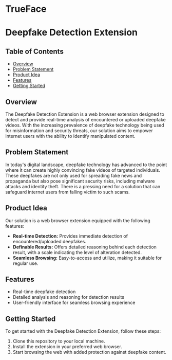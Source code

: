 # TrueFace
# Deepfake Detection Extension

## Table of Contents

- [Overview](#overview)
- [Problem Statement](#problem-statement)
- [Product Idea](#product-idea)
- [Features](#features)
- [Getting Started](#getting-started)

## Overview

The Deepfake Detection Extension is a web browser extension designed to detect and provide real-time analysis of encountered or uploaded deepfake videos. With the increasing prevalence of deepfake technology being used for misinformation and security threats, our solution aims to empower internet users with the ability to identify manipulated content.

## Problem Statement

In today's digital landscape, deepfake technology has advanced to the point where it can create highly convincing fake videos of targeted individuals. These deepfakes are not only used for spreading fake news and propaganda but also pose significant security risks, including malware attacks and identity theft. There is a pressing need for a solution that can safeguard internet users from falling victim to such scams.

## Product Idea

Our solution is a web browser extension equipped with the following features:

- **Real-time Detection:** Provides immediate detection of encountered/uploaded deepfakes.
- **Definable Results:** Offers detailed reasoning behind each detection result, with a scale indicating the level of alteration detected.
- **Seamless Browsing:** Easy-to-access and utilize, making it suitable for regular use.

## Features

- Real-time deepfake detection
- Detailed analysis and reasoning for detection results
- User-friendly interface for seamless browsing experience

## Getting Started

To get started with the Deepfake Detection Extension, follow these steps:

1. Clone this repository to your local machine.
2. Install the extension in your preferred web browser.
3. Start browsing the web with added protection against deepfake content.

